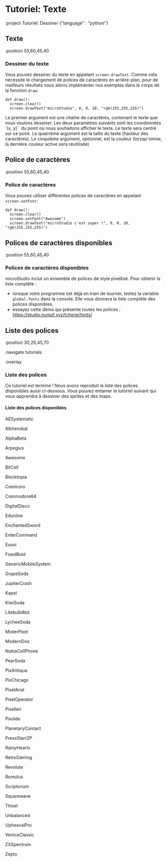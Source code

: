 # Tutoriel: Texte

:project Tutoriel: Dessiner {"language" : "python"}

## Texte

:position 55,60,45,40

### Dessiner du texte

Vous pouvez dessiner du texte en appelant ```screen.drawText```. Comme cela
nécessite le chargement de polices de caractères en arrière-plan, pour de meilleurs
résultats nous allons implémenter nos exemples dans le corps de la fonction ```draw```:

```
def draw():
  screen.clear()
  screen.drawText("microStudio", 0, 0, 20, "rgb(255,255,255)")
```

Le premier argument est une chaîne de caractères, contenant le texte que nous voulons dessiner.
Les deux paramètres suivants sont les coordonnées `(x, y)`` du point où nous souhaitons afficher le texte.
Le texte sera centré sur ce point. Le quatrième argument est la taille du texte (hauteur des caractères).
Le cinquième argument, optionnel, est la couleur (lorsqu'omise, la dernière couleur active sera réutilisée)

## Police de caractères

:position 55,60,45,40

### Police de caractères

Vous pouvez utiliser différentes polices de caractères en appelant ```screen.setFont```:

```
def draw():
  screen.clear()
  screen.setFont("Awesome")
  screen.drawText("microStudio c'est super !", 0, 0, 20, "rgb(255,255,255)")
```

## Polices de caractères disponibles

:position 55,60,45,40

### Polices de caractères disponibles

microStudio inclut un ensemble de polices de style pixellisé. Pour obtenir la liste complète :

* lorsque votre programme est déjà en train de tourner, testez la variable ```global.fonts``` dans la console. Elle vous donnera la liste complète des polices disponibles.
* essayez cette démo qui présente toutes les polices : https://studio.numpf.xyz/tchene/fonts/

## Liste des polices

:position 30,20,45,70

:navigate tutorials

:overlay

### Liste des polices

Ce tutoriel est terminé ! Nous avons reproduit la liste des polices disponibles aussi ci-dessous.
Vous pouvez entamer le tutoriel suivant qui vous apprendra à dessiner des sprites et des maps.

#### Liste des polices disponibles

AESystematic

Alkhemikal

AlphaBeta

Arpegius

Awesome

BitCell

Blocktopia

Comicoro

Commodore64

DigitalDisco

Edunline

EnchantedSword

EnterCommand

Euxoi

FixedBold

GenericMobileSystem

GrapeSoda

JupiterCrash

Kapel

KiwiSoda

Litebulb8bit

LycheeSoda

MisterPixel

ModernDos

NokiaCellPhone

PearSoda

PixAntiqua

PixChicago

PixelArial

PixelOperator

Pixellari

Pixolde

PlanetaryContact

PressStart2P

RainyHearts

RetroGaming

Revolute

Romulus

Scriptorium

Squarewave

Thixel

Unbalanced

UpheavalPro

VeniceClassic

ZXSpectrum

Zepto
